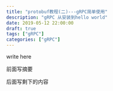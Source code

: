 ```yaml
---
title: "protobuf教程(二)---gRPC简单使用"
description: "gRPC 从安装到hello world"
date: 2019-05-12 22:00:00
draft: true
tags: ["gRPC"]
categories: ["gRPC"]
---
```


write here

前面写摘要

<!--more-->



后面写剩下的内容


